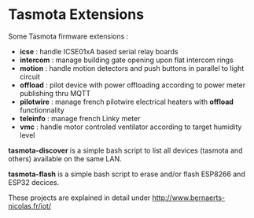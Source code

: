 Tasmota Extensions
==================

Some Tasmota firmware extensions :
  * **icse** : handle ICSE01xA based serial relay boards
  * **intercom** : manage building gate opening upon flat intercom rings
  * **motion** : handle motion detectors and push buttons in parallel to light circuit
  * **offload** : pilot device with power offloading according to power meter publishing thru MQTT
  * **pilotwire** : manage french pilotwire electrical heaters with **offload** functionnality
  * **teleinfo** : manage french Linky meter
  * **vmc** : handle motor controled ventilator according to target humidity level

**tasmota-discover** is a simple bash script to list all devices (tasmota and others) available on the same LAN.

**tasmota-flash** is a simple bash script to erase and/or flash ESP8266 and ESP32 decices.

These projects are explained in detail under http://www.bernaerts-nicolas.fr/iot/
